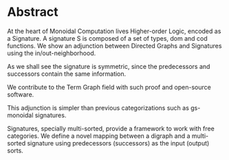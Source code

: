 # Abstract
At the heart of Monoidal Computation lives Higher-order Logic, encoded as a Signature. A signature S is composed of a set of types, dom and cod functions. We show an adjunction between Directed Graphs and Signatures using the in/out-neighborhood.

As we shall see the signature is symmetric, since the predecessors and successors contain the same information.

We contribute to the Term Graph field with such proof and open-source software.

This adjunction is simpler than previous categorizations such as gs-monoidal signatures.

Signatures, specially multi-sorted, provide a framework to work with free categories. We define a novel mapping between a digraph and a multi-sorted signature using predecessors (successors) as the input (output) sorts.